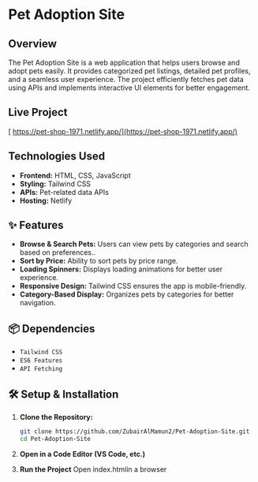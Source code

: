 # Pet Adoption Site


## Overview
The Pet Adoption Site is a web application that helps users browse and adopt pets easily. It provides categorized pet listings, detailed pet profiles, and a seamless user experience. The project efficiently fetches pet data using APIs and implements interactive UI elements for better engagement.

## Live Project
[ https://pet-shop-1971.netlify.app/](https://pet-shop-1971.netlify.app/)

## Technologies Used
- **Frontend:** HTML, CSS, JavaScript
- **Styling:** Tailwind CSS
- **APIs:** Pet-related data APIs
- **Hosting:** Netlify

## ✨ Features
- **Browse & Search Pets:** Users can view pets by categories and search based on preferences..
- **Sort by Price:** Ability to sort pets by price range.
- **Loading Spinners:** Displays loading animations for better user experience.
- **Responsive Design:** Tailwind CSS ensures the app is mobile-friendly.
- **Category-Based Display:** Organizes pets by categories for better navigation.

## 📦 Dependencies
- `Tailwind CSS `
- `ES6 Features `
- `API Fetching`

## 🛠 Setup & Installation
1. **Clone the Repository:**
   ```sh
   git clone https://github.com/ZubairAlMamun2/Pet-Adoption-Site.git
   cd Pet-Adoption-Site
   ```

2. **Open in a Code Editor (VS Code, etc.)**
  

3. **Run the Project**
  Open index.htmlin  a browser

